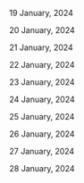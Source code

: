 19 January, 2024

20 January, 2024

21 January, 2024

22 January, 2024

23 January, 2024

24 January, 2024

25 January, 2024

26 January, 2024

27 January, 2024

28 January, 2024